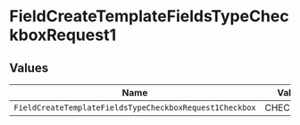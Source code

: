 # FieldCreateTemplateFieldsTypeCheckboxRequest1


## Values

| Name                                                    | Value                                                   |
| ------------------------------------------------------- | ------------------------------------------------------- |
| `FieldCreateTemplateFieldsTypeCheckboxRequest1Checkbox` | CHECKBOX                                                |